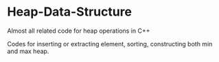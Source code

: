 # Heap-Data-Structure
Almost all related code for heap operations in C++

Codes for inserting or extracting element, sorting, constructing both min and max heap.
